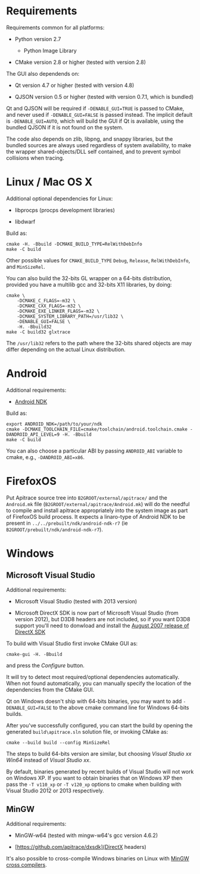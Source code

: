 # Requirements #

Requirements common for all platforms:

* Python version 2.7

  * Python Image Library

* CMake version 2.8 or higher (tested with version 2.8)


The GUI also dependends on:

* Qt version 4.7 or higher (tested with version 4.8)

* QJSON version 0.5 or higher (tested with version 0.7.1, which is bundled)

Qt and QJSON will be required if `-DENABLE_GUI=TRUE` is passed to CMake, and
never used if `-DENABLE_GUI=FALSE` is passed instead.  The implicit default is
`-DENABLE_GUI=AUTO`, which will build the GUI if Qt is available, using the
bundled QJSON if it is not found on the system.


The code also depends on zlib, libpng, and snappy libraries, but the bundled
sources are always used regardless of system availability, to make the wrapper
shared-objects/DLL self contained, and to prevent symbol collisions when
tracing.


# Linux / Mac OS X #

Additional optional dependencies for Linux:

* libprocps (procps development libraries)

* libdwarf

Build as:

    cmake -H. -Bbuild -DCMAKE_BUILD_TYPE=RelWithDebInfo
    make -C build

Other possible values for `CMAKE_BUILD_TYPE` `Debug`, `Release`,
`RelWithDebInfo`, and `MinSizeRel`.

You can also build the 32-bits GL wrapper on a 64-bits distribution, provided
you have a multilib gcc and 32-bits X11 libraries, by doing:

    cmake \
        -DCMAKE_C_FLAGS=-m32 \
        -DCMAKE_CXX_FLAGS=-m32 \
        -DCMAKE_EXE_LINKER_FLAGS=-m32 \
        -DCMAKE_SYSTEM_LIBRARY_PATH=/usr/lib32 \
        -DENABLE_GUI=FALSE \
        -H. -Bbuild32
    make -C build32 glxtrace

The `/usr/lib32` refers to the path where the 32-bits shared objects are may
differ depending on the actual Linux distribution.


# Android #

Additional requirements:

* [Android NDK](http://developer.android.com/sdk/ndk/index.html)

Build as:

    export ANDROID_NDK=/path/to/your/ndk
    cmake -DCMAKE_TOOLCHAIN_FILE=cmake/toolchain/android.toolchain.cmake -DANDROID_API_LEVEL=9 -H. -Bbuild
    make -C build

You can also choose a particular ABI by passing `ANDROID_ABI` variable to
cmake, e.g., `-DANDROID_ABI=x86`.

# FirefoxOS #

Put Apitrace source tree into `B2GROOT/external/apitrace/` and the `Android.mk`
file (`B2GROOT/external/apitrace/Android.mk`) will do the needful to compile
and install apitrace appropriately into the system image as part of FirefoxOS
build process. It expects a linaro-type of Android NDK to be present in
`../../prebuilt/ndk/android-ndk-r7` (ie `B2GROOT/prebuilt/ndk/android-ndk-r7`).


# Windows #

## Microsoft Visual Studio ##

Additional requirements:

* Microsoft Visual Studio (tested with 2013 version)

* Microsoft DirectX SDK is now part of Microsoft Visual Studio (from version
  2012), but D3D8 headers are not included, so if you want D3D8 support you'll
  need to donwload and install the
  [August 2007 release of DirectX SDK](http://www.microsoft.com/downloads/details.aspx?familyid=529F03BE-1339-48C4-BD5A-8506E5ACF571)

To build with Visual Studio first invoke CMake GUI as:

    cmake-gui -H. -Bbuild

and press the _Configure_ button.

It will try to detect most required/optional dependencies automatically.  When
not found automatically, you can manually specify the location of the
dependencies from the CMake GUI.

Qt on Windows doesn't ship with 64-bits binaries, you may want to add
`-DENABLE_GUI=FALSE` to the above cmake command line for Windows 64-bits
builds.

After you've successfully configured, you can start the build by opening the
generated `build\apitrace.sln` solution file, or invoking CMake as:

    cmake --build build --config MinSizeRel

The steps to build 64-bits version are similar, but choosing _Visual Studio xx
Win64_ instead of _Visual Studio xx_.

By default, binaries generated by recent builds of Visual Studio will not work
on Windows XP.  If you want to obtain binaries that on Windows XP then pass the
`-T v110_xp` or `-T v120_xp` options to cmake when building with Visual Studio
2012 or 2013 respectively.

## MinGW ##

Additional requirements:

* MinGW-w64 (tested with mingw-w64's gcc version 4.6.2)

* [https://github.com/apitrace/dxsdk](DirectX headers)

It's also possible to cross-compile Windows binaries on Linux with
[MinGW cross compilers](http://www.cmake.org/Wiki/CmakeMingw).

